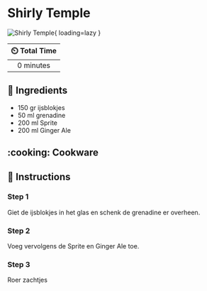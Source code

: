 # Shirly Temple

![Shirly Temple](../assets/images/shirly-temple.png){ loading=lazy }

| :timer_clock: Total Time |
|:-----------------------: |
| 0 minutes |

## :salt: Ingredients

- 150 gr ijsblokjes
- 50 ml grenadine
- 200 ml Sprite
- 200 ml Ginger Ale

## :cooking: Cookware

## :pencil: Instructions

### Step 1

Giet de ijsblokjes in het glas en schenk de grenadine er overheen.

### Step 2

Voeg vervolgens de Sprite en Ginger Ale  toe.

### Step 3

Roer zachtjes
